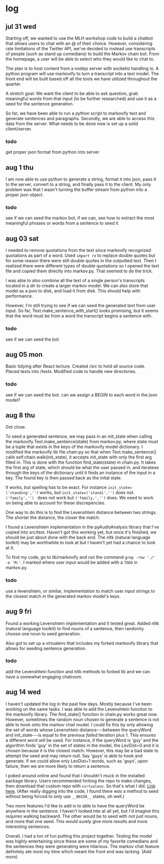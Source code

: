 # log
## jul 31 wed
Starting off, we wanted to use the MLH workshop code to build a chatbot that allows users to chat with an @ of their choice. However, considering rate limitations of the Twitter API, we've decided to instead use transcripts of people (such as stand up comedians) to build the Markov chain bot. From the homepage, a user will be able to select who they would like to chat to.

The plan is to host content from a nodejs server with socketio handling io. A python program will use markovify to turn a transcript into a text model. The front end will be built based off all the tools we have utilized throughout the quarter.

A stretch goal: We want the client to be able to ask question, grab meaningful words from that input (to be further researched) and use it as a seed for the sentence generation.

So far, we have been able to run a python script to markovify text and generate sentences and paragraphs. Secondly, we are able to access this data from the server. What needs to be done now is set up a solid client/server.

### todo
get proper json format from python into server

## aug 1 thu
I am now able to use python to generate a string, format it into json, pass it to the server, convert to a string, and finally pass it to the client. My only problem was that I wasn't turning the buffer stream from python into a proper json object.

### todo
see if we can seed the markov bot, if we can, see how to extract the most meaningful phrases or words from a sentence to seed it

## aug 03 sat
I needed to remove quotations from the text since markovify recognized quotations as part of a word. Used `import re` to replace double quotes but for some reason there were still double quotes in the outputted text. Then I realized there were different types of double quotations so I opened the text file and copied them directly into markov.py. That seemed to do the trick.

I was able to also combine all the text of a single person's transcripts located in a dir to create a larger markov model. We can also store that model as a json to disk, and load it from disk. This should help with performance.

However, I'm still trying to see if we can seed the generated text from user input. So far, Text.make_sentence_with_start() looks promising, but it seems that the word must be from a word the transcript begins a sentence with.

### todo
see if we can seed the bot

## aug 05 mon
Basic tidying after React lecture. Created /src to hold all source code. Placed texts into /texts. Modified code to handle new directories.

### todo
see if we can seed the bot.
can we assign a BEGIN to each word in the json model?

## aug 8 thu
Got close.

To seed a generated sentence, we may pass in an init_state when calling the markovify.Text.make_sentence(state) from markov.py, where state must be a tuple that exists in the keys of the markovify model dictionary. I modified the markovify lib file chain.py so that when Text.make_sentence() calls self.chain.walk(init_state), it accepts init_state with only the first arg filled in. This is done with the function find_state(state) in chain.py. It takes the first arg of state, which should be what the user passed in, and iteratese through the keys of the dictionary until it finds an instance of the input in a key. The found key is then passed back as the inital state.

It works, but spelling has to be exact. For instance `init_state=('standing','')` works, but `init_state=('standi','')` does not. `('family','') ` does not work but `('family,','')` does. We need to work on being able to account for these discrepencies.

One way to do this is to find the Levenshtein distance between two strings. The shorter the distance, the closer the match.

I found a Levenshtein implementation in the pyAudioAnalysis library that I've copied into src/test. Haven't got this working yet, but once it's finished, we should be just about done with the back end. The nltk (natural language toolkit) may be worthwhile to look at but I haven't yet had a chance to look at it.

To find my code, go to lib/markovify and run the command `grep -rnw './' -e 'M:'`. I marked where user input would be added with a `TODO` in markov.py.

### todo
use a levenshtein, or similar, implementation to match user input strings to the closest match in the generated markov model's keys.

## aug 9 fri
Found a working Levenshtein implementation and it tested great. Added nltk (natural language toolkit) to find nouns of a sentence, then randomly choose one noun to seed generation.

Also got to set up a virtualenv that includes my forked markovify library that allows for seeding sentence generation.

### todo
add the Levenshtein function and nltk methods to forked lib and we can have a somewhat engaging chatroom. 

## aug 14 wed
I haven't updated the log in the past few days. Mostly because I've been working on the same tasks. I was able to add the Levenshtein function to the markovify library. The find_state() function in chain.py works great now. However, sometimes the random noun chosen to generate a sentence is not able to hook onto the markov chail model. I could fix this by only allowing the set of words whose Levenshtein distance---between the queryWord and init_state---is equal to the previous *failed* iteration plus 1. This ensures a different word will be used. For instance, if the queryWord is 'guy' and the algorithm finds 'guy' in the set of states in the model, the LevDist=0 and it is chosen because it is the closest match. However, this may be a bad state to attempt the seed and may return null. Say 'guys' is able to hook and generate. If we could allow only LevDist+1 words, such as 'guys', upon failure, then we are more likely to return a sentence.

I poked around online and found that I shouldn't muck in the installed package library. Users recommended forking the repo to make changes, then download that custom repo with `virtualenv`. So that's what I did. [Link here](https://github.com/carsayao/markovify). (After really digging into the code, I found there *was* a method to seed without being forced to only use `__BEGIN__` states, oh well.)

Two more features I'd like to add is to able to have the queryWord be anywhere in the sentence. I haven't looked into at all yet, but I'd imagine this requires walking backward. The other would be to seed with not just nouns, and more that one seed. This would surely give more results and more interesting sentences.

Overall, I had a ton of fun putting this project together. Testing the model was highly entertaining since these are some of my favorite comedians and the sentences they were generating were hilarious. The markov chat feature definitely ate most my time which meant the front end was lacking. (Add more)

